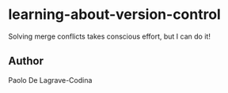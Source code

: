 # learning-about-version-control

Solving merge conflicts takes conscious effort, but I can do it!

## Author

Paolo De Lagrave-Codina
